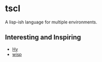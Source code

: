 # tscl

A lisp-ish language for multiple environments.

## Interesting and Inspiring

* [Hy](https://github.com/hylang/hy)
* [wisp](https://github.com/Gozala/wisp)
